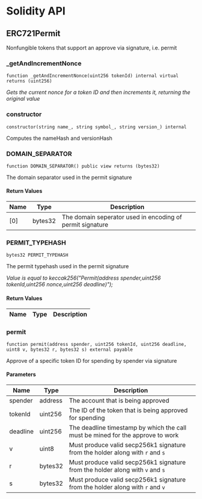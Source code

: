 # Solidity API

## ERC721Permit

Nonfungible tokens that support an approve via signature, i.e. permit

### _getAndIncrementNonce

```solidity
function _getAndIncrementNonce(uint256 tokenId) internal virtual returns (uint256)
```

_Gets the current nonce for a token ID and then increments it, returning the original value_

### constructor

```solidity
constructor(string name_, string symbol_, string version_) internal
```

Computes the nameHash and versionHash

### DOMAIN_SEPARATOR

```solidity
function DOMAIN_SEPARATOR() public view returns (bytes32)
```

The domain separator used in the permit signature

#### Return Values

| Name | Type | Description |
| ---- | ---- | ----------- |
| [0] | bytes32 | The domain seperator used in encoding of permit signature |

### PERMIT_TYPEHASH

```solidity
bytes32 PERMIT_TYPEHASH
```

The permit typehash used in the permit signature

_Value is equal to keccak256("Permit(address spender,uint256 tokenId,uint256 nonce,uint256 deadline)");_

#### Return Values

| Name | Type | Description |
| ---- | ---- | ----------- |

### permit

```solidity
function permit(address spender, uint256 tokenId, uint256 deadline, uint8 v, bytes32 r, bytes32 s) external payable
```

Approve of a specific token ID for spending by spender via signature

#### Parameters

| Name | Type | Description |
| ---- | ---- | ----------- |
| spender | address | The account that is being approved |
| tokenId | uint256 | The ID of the token that is being approved for spending |
| deadline | uint256 | The deadline timestamp by which the call must be mined for the approve to work |
| v | uint8 | Must produce valid secp256k1 signature from the holder along with `r` and `s` |
| r | bytes32 | Must produce valid secp256k1 signature from the holder along with `v` and `s` |
| s | bytes32 | Must produce valid secp256k1 signature from the holder along with `r` and `v` |

